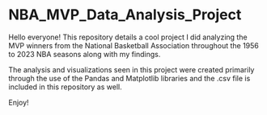 # NBA_MVP_Data_Analysis_Project
Hello everyone! This repository details a cool project I did analyzing the MVP winners from the National Basketball Association throughout the 1956 to 2023 NBA seasons along with my findings.

The analysis and visualizations seen in this project were created primarily through the use of the Pandas and Matplotlib libraries and the .csv file is included in this repository as well.

Enjoy!
